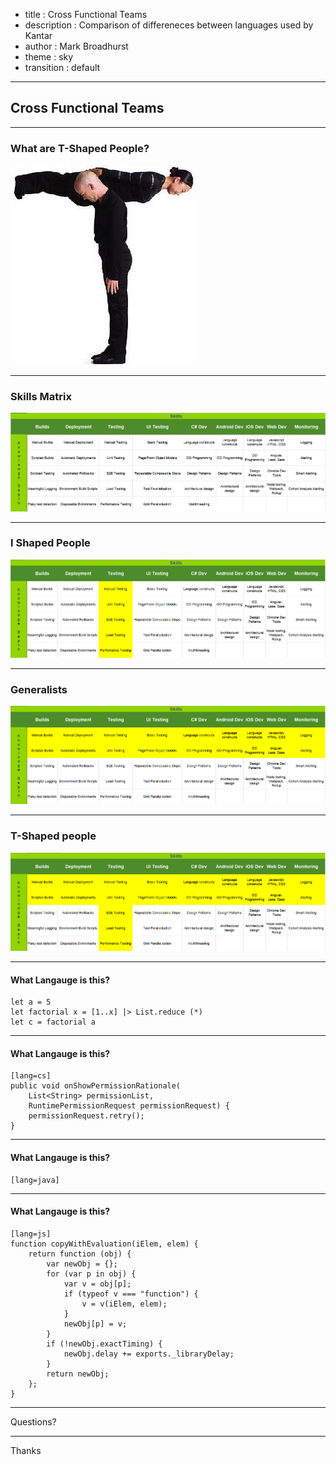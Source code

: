 - title : Cross Functional Teams
- description : Comparison of differeneces between languages used by Kantar
- author : Mark Broadhurst
- theme : sky
- transition : default

***

## Cross Functional Teams

***

### What are T-Shaped People?
![What are T-Shaped People](images/tshaped_people.jpg)

---

### Skills Matrix
![Skills Matix](images/SkillsMatrix.png)

---

### I Shaped People
![I Shaped People](images/IShaped.png)

---

### Generalists

![Generalists](images/Generalist.png)

---

### T-Shaped people
![T-Shaped People](images/TShaped.png)


***

#### What Langauge is this?

    let a = 5
    let factorial x = [1..x] |> List.reduce (*)
    let c = factorial a

---

#### What Langauge is this?

    [lang=cs]
    public void onShowPermissionRationale(
        List<String> permissionList, 
        RuntimePermissionRequest permissionRequest) {
        permissionRequest.retry();
    }

---

#### What Langauge is this?

    [lang=java]

---

#### What Langauge is this?

    [lang=js]
    function copyWithEvaluation(iElem, elem) {
        return function (obj) {
            var newObj = {};
            for (var p in obj) {
                var v = obj[p];
                if (typeof v === "function") {
                    v = v(iElem, elem);
                }
                newObj[p] = v;
            }
            if (!newObj.exactTiming) {
                newObj.delay += exports._libraryDelay;
            }
            return newObj;
        };
    }


***

Questions?

---

Thanks
